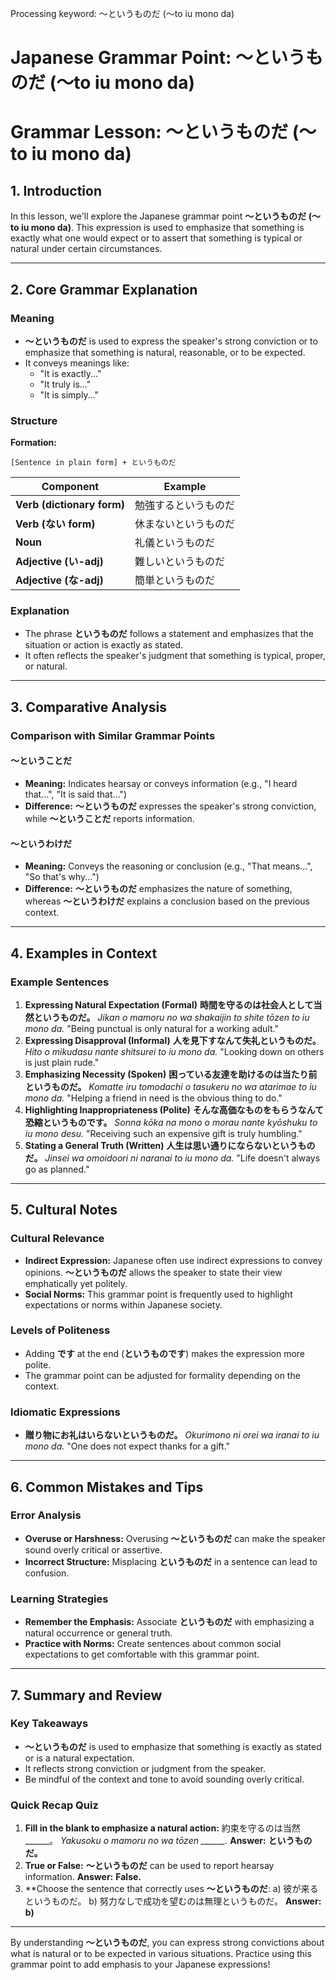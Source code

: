 Processing keyword: ～というものだ (〜to iu mono da)
# Japanese Grammar Point: ～というものだ (〜to iu mono da)
# Grammar Lesson: ～というものだ (〜to iu mono da)
## 1. Introduction
In this lesson, we'll explore the Japanese grammar point **～というものだ (〜to iu mono da)**. This expression is used to emphasize that something is exactly what one would expect or to assert that something is typical or natural under certain circumstances.

---
## 2. Core Grammar Explanation
### Meaning
- **～というものだ** is used to express the speaker's strong conviction or to emphasize that something is natural, reasonable, or to be expected.
- It conveys meanings like:
  - "It is exactly..."
  - "It truly is..."
  - "It is simply..."
### Structure
**Formation:**
```
[Sentence in plain form] + というものだ
```
| Component                  | Example                |
|----------------------------|------------------------|
| **Verb (dictionary form)** | 勉強するというものだ     |
| **Verb (ない form)**       | 休まないというものだ     |
| **Noun**                   | 礼儀というものだ         |
| **Adjective (い-adj)**     | 難しいというものだ       |
| **Adjective (な-adj)**     | 簡単というものだ         |
### Explanation
- The phrase **というものだ** follows a statement and emphasizes that the situation or action is exactly as stated.
- It often reflects the speaker's judgment that something is typical, proper, or natural.
---
## 3. Comparative Analysis
### Comparison with Similar Grammar Points
#### ～ということだ
- **Meaning:** Indicates hearsay or conveys information (e.g., "I heard that...", "It is said that...")
- **Difference:** **～というものだ** expresses the speaker's strong conviction, while **～ということだ** reports information.
#### ～というわけだ
- **Meaning:** Conveys the reasoning or conclusion (e.g., "That means...", "So that's why...")
- **Difference:** **～というものだ** emphasizes the nature of something, whereas **～というわけだ** explains a conclusion based on the previous context.
---
## 4. Examples in Context
### Example Sentences
1. **Expressing Natural Expectation (Formal)**
   **時間を守るのは社会人として当然というものだ。**
   *Jikan o mamoru no wa shakaijin to shite tōzen to iu mono da.*
   "Being punctual is only natural for a working adult."
2. **Expressing Disapproval (Informal)**
   **人を見下すなんて失礼というものだ。**
   *Hito o mikudasu nante shitsurei to iu mono da.*
   "Looking down on others is just plain rude."
3. **Emphasizing Necessity (Spoken)**
   **困っている友達を助けるのは当たり前というものだ。**
   *Komatte iru tomodachi o tasukeru no wa atarimae to iu mono da.*
   "Helping a friend in need is the obvious thing to do."
4. **Highlighting Inappropriateness (Polite)**
   **そんな高価なものをもらうなんて恐縮というものです。**
   *Sonna kōka na mono o morau nante kyōshuku to iu mono desu.*
   "Receiving such an expensive gift is truly humbling."
5. **Stating a General Truth (Written)**
   **人生は思い通りにならないというものだ。**
   *Jinsei wa omoidoori ni naranai to iu mono da.*
   "Life doesn't always go as planned."
---
## 5. Cultural Notes
### Cultural Relevance
- **Indirect Expression:** Japanese often use indirect expressions to convey opinions. **～というものだ** allows the speaker to state their view emphatically yet politely.
- **Social Norms:** This grammar point is frequently used to highlight expectations or norms within Japanese society.
### Levels of Politeness
- Adding **です** at the end (**というものです**) makes the expression more polite.
- The grammar point can be adjusted for formality depending on the context.
### Idiomatic Expressions
- **贈り物にお礼はいらないというものだ。**
  *Okurimono ni orei wa iranai to iu mono da.*
  "One does not expect thanks for a gift."
---
## 6. Common Mistakes and Tips
### Error Analysis
- **Overuse or Harshness:** Overusing **～というものだ** can make the speaker sound overly critical or assertive.
- **Incorrect Structure:** Misplacing **というものだ** in a sentence can lead to confusion.
### Learning Strategies
- **Remember the Emphasis:** Associate **というものだ** with emphasizing a natural occurrence or general truth.
- **Practice with Norms:** Create sentences about common social expectations to get comfortable with this grammar point.
---
## 7. Summary and Review
### Key Takeaways
- **～というものだ** is used to emphasize that something is exactly as stated or is a natural expectation.
- It reflects strong conviction or judgment from the speaker.
- Be mindful of the context and tone to avoid sounding overly critical.
### Quick Recap Quiz
1. **Fill in the blank to emphasize a natural action:**
   約束を守るのは当然______。
   *Yakusoku o mamoru no wa tōzen ______.*
   **Answer:** **というものだ。**
2. **True or False:**
   **～というものだ** can be used to report hearsay information.
   **Answer:** **False.**
3. **Choose the sentence that correctly uses **～というものだ**:
   a) 彼が来るというものだ。
   b) 努力なしで成功を望むのは無理というものだ。
   **Answer:** **b)**
---
By understanding **～というものだ**, you can express strong convictions about what is natural or to be expected in various situations. Practice using this grammar point to add emphasis to your Japanese expressions!
